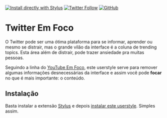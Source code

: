 [![Install directly with Stylus](https://img.shields.io/badge/Install%20directly%20with-Stylus-00adad?style=flat-square)](https://github.com/raulcraveiro/twitter-em-foco/raw/master/twitter-em-foco.user.css) [![Twitter Follow](https://img.shields.io/twitter/follow/raulcraveiro?color=00acee&logo=twitter&style=flat-square)](https://twitter.com/raulcraveiro) [![GitHub](https://img.shields.io/github/license/raulcraveiro/twitter-em-foco?style=flat-square)](https://github.com/raulcraveiro/twitter-em-foco/blob/master/LICENSE)

# Twitter Em Foco

O Twitter pode ser uma ótima plataforma para se informar, aprender ou mesmo se distrair, mas o grande vilão da interface é a coluna de trending topics. Esta área além de distrair, pode trazer ansiedade pra muitas pessoas.

Seguindo a linha do [YouTube Em Foco](https://github.com/raulcraveiro/youtube-em-foco), este userstyle serve para remover algumas informações desnecessárias da interface e assim você pode **focar** no que é mais importante: o conteúdo.

## Instalação

Basta instalar a extensão [Stylus](https://github.com/openstyles/stylus) e depois [instalar este userstyle](https://github.com/raulcraveiro/twitter-em-foco/raw/master/twitter-em-foco.user.css). Simples assim.
